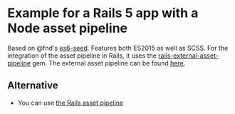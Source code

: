 # Example for a Rails 5 app with a Node asset pipeline

Based on @fnd's [es6-seed](https://github.com/FND/es6-seed). Features both ES2015 as well as SCSS. For the integration of the asset pipeline in Rails, it uses the [rails-external-asset-pipeline](https://github.com/fejo-dk/rails_external_asset_pipeline) gem. The external asset pipeline can be found [here](https://github.com/fejo-dk/asset-pipeline).

## Alternative

* You can use [the Rails asset pipeline](https://github.com/moonglum/rails-5-and-es6)
